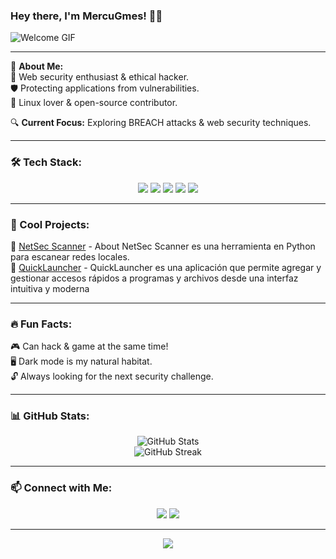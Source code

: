 ### Hey there, I'm MercuGmes! 🚀👾

![Welcome GIF](https://media0.giphy.com/media/v1.Y2lkPTc5MGI3NjExNnpnZjJpNWRiYjVsemk5ajJ0NGY2YTFhNGRpbjF3dnY1NHEzMHo3ayZlcD12MV9pbnRlcm5hbF9naWZfYnlfaWQmY3Q9Zw/kd9BlRovbPOykLBMqX/giphy.gif)

---

🌟 **About Me:**  
🎯 Web security enthusiast & ethical hacker.  
🛡️ Protecting applications from vulnerabilities.  
🐧 Linux lover & open-source contributor.  

🔍 **Current Focus:** Exploring BREACH attacks & web security techniques.  

---

### 🛠 Tech Stack:

<p align="center">
  <img src="https://img.shields.io/badge/Linux-FCC624?style=for-the-badge&logo=linux&logoColor=black" />
  <img src="https://img.shields.io/badge/Python-3776AB?style=for-the-badge&logo=python&logoColor=white" />
  <img src="https://img.shields.io/badge/JavaScript-F7DF1E?style=for-the-badge&logo=javascript&logoColor=black" />
  <img src="https://img.shields.io/badge/Bash-4EAA25?style=for-the-badge&logo=gnu-bash&logoColor=white" />
  <img src="https://img.shields.io/badge/Docker-2496ED?style=for-the-badge&logo=docker&logoColor=white" />
</p>

---

### 🚀 Cool Projects:
🔹 [NetSec Scanner](https://github.com/MercuGmes/netsec-scanner) - About NetSec Scanner es una herramienta en Python para escanear redes locales.  
🔹 [QuickLauncher](https://github.com/MercuGmes/QuickLauncher) - QuickLauncher es una aplicación que permite agregar y gestionar accesos rápidos a programas y archivos desde una interfaz intuitiva y moderna  

---

### 🔥 Fun Facts:
🎮 Can hack & game at the same time!  
🖥️ Dark mode is my natural habitat.  
🔓 Always looking for the next security challenge.  

---

### 📊 GitHub Stats:
<p align="center">
  <img src="https://github-readme-stats.vercel.app/api?username=MercuGmes&show_icons=true&theme=radical" alt="GitHub Stats" />
  <br>
  <img src="https://github-readme-streak-stats.herokuapp.com/?user=MercuGmes&theme=radical" alt="GitHub Streak" />
</p>

---

### 📫 Connect with Me:
<p align="center">
  <a href="https://github.com/MercuGmes"><img src="https://img.shields.io/badge/GitHub-MercuGmes-181717?style=for-the-badge&logo=github" /></a>
  <a href="https://x.com/Aaron_Mercu"><img src="https://img.shields.io/badge/Twitter-1DA1F2?style=for-the-badge&logo=twitter&logoColor=white" /></a>
</p>

---

<p align="center">
  <img src="https://media2.giphy.com/media/v1.Y2lkPTc5MGI3NjExM25lNXRnMGJ6bWlrbjh4ZnY1ejNodG9oeXg1OHBvYThqbHh6MjkzNSZlcD12MV9pbnRlcm5hbF9naWZfYnlfaWQmY3Q9Zw/QMHoU66sBXqqLqYvGO/giphy.gif" />
</p>
